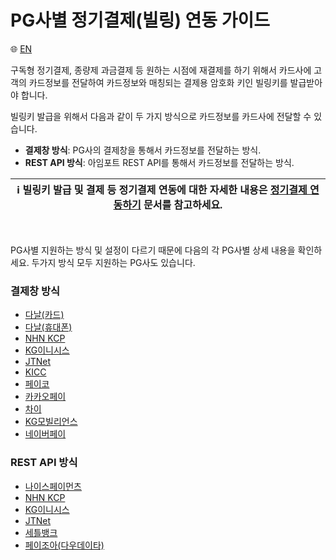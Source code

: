 # PG사별 정기결제(빌링) 연동 가이드

:globe_with_meridians: [EN](./example/en/README.md)

구독형 정기결제, 종량제 과금결제 등 원하는 시점에 재결제를 하기 위해서 카드사에 고객의 카드정보를 전달하여 카드정보와 매칭되는 결제용 암호화 키인 빌링키를 발급받아야 합니다.<Br />

빌링키 발급을 위해서 다음과 같이 두 가지 방식으로 카드정보를 카드사에 전달할 수 있습니다.

- **결제창 방식**: PG사의 결제창을 통해서 카드정보를 전달하는 방식. 
- **REST API 방식**: 아임포트 REST API를 통해서 카드정보를 전달하는 방식.

| ℹ️  **빌링키 발급 및 결제 등 정기결제 연동에 대한 자세한 내용은 <a href="https://docs.iamport.kr/implementation/subscription">정기결제 연동하기</a> 문서를 참고하세요.**|
| --- |

<Br />

PG사별 지원하는 방식 및 설정이 다르기 때문에 다음의 각 PG사별 상세 내용을 확인하세요. 두가지 방식 모두 지원하는 PG사도 있습니다.

### 결제창 방식

- [다날(카드)](./example/danal-card-request-billing-key.md)
- [다날(휴대폰)](./example/danal-phone-request-billing-key.md)
- [NHN KCP](./example/kcp-request-billing-key.md)
- [KG이니시스](./example/inicis-request-billing-key.md)
- [JTNet](./example/jtnet-request-billing-key.md)
- [KICC](./example/kicc-request-billing-key.md)
- [페이코](./example/payco-request-billing-key.md)
- [카카오페이](./example/kakaopay-request-billing-key.md)
- [차이](./example/chai-request-billing-key.md)
- [KG모빌리언스](./example/mobilians-phone-request-billing-key.md)
- [네이버페이](/NAVERPAY/sample/naverpay-recurring.md)

### REST API 방식

- [나이스페이먼츠](./example/nice-api-billing-key.md)
- [NHN KCP](./example/kcp-api-billing-key.md)
- [KG이니시스](./example/inicis-api-billing-key.md)
- [JTNet](./example/jtnet-api-billing-key.md)
- [세틀뱅크](./example/settlebank-api-billing-key.md)
- [페이조아(다우데이타)](./example/payjoa-api-billing-key.md)

